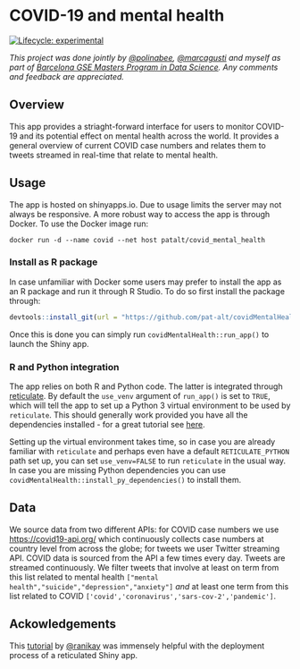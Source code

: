 
<!-- README.md is generated from README.Rmd. Please edit that file -->

# COVID-19 and mental health

<!-- badges: start -->

[![Lifecycle:
experimental](https://img.shields.io/badge/lifecycle-experimental-orange.svg)](https://www.tidyverse.org/lifecycle/#experimental)
<!-- badges: end -->

*This project was done jointly by [@polinabee](https://github.com/polinabee), [@marcagusti](https://github.com/marcagusti) and myself as part of [Barcelona GSE Masters Program in Data
Science](https://www.barcelonagse.eu/study/masters-programs/data-science-methodology). Any comments and feedback are appreciated.*

## Overview

This app provides a striaght-forward interface for users to monitor
COVID-19 and its potential effect on mental health across the world. It
provides a general overview of current COVID case numbers and relates
them to tweets streamed in real-time that relate to mental health.

## Usage

The app is hosted on shinyapps.io. Due to usage limits the server may
not always be responsive. A more robust way to access the app is through
Docker. To use the Docker image run:

    docker run -d --name covid --net host patalt/covid_mental_health

### Install as R package

In case unfamiliar with Docker some users may prefer to install the app
as an R package and run it through R Studio. To do so first install the
package through:

``` r
devtools::install_git(url = "https://github.com/pat-alt/covidMentalHealth.git", branch = "main")
```

Once this is done you can simply run `covidMentalHealth::run_app()` to
launch the Shiny app.

### R and Python integration

The app relies on both R and Python code. The latter is integrated
through [reticulate](https://rstudio.github.io/reticulate/). By default
the `use_venv` argument of `run_app()` is set to `TRUE`, which will tell
the app to set up a Python 3 virtual environment to be used by
`reticulate`. This should generally work provided you have all the
dependencies installed - for a great tutorial see
[here](https://github.com/ranikay/shiny-reticulate-app).

Setting up the virtual environment takes time, so in case you are
already familiar with `reticulate` and perhaps even have a default
`RETICULATE_PYTHON` path set up, you can set `use_venv=FALSE` to run
`reticulate` in the usual way. In case you are missing Python
dependencies you can use `covidMentalHealth::install_py_dependencies()`
to install them.

## Data

We source data from two different APIs: for COVID case numbers we use
<https://covid19-api.org/> which continuously collects case numbers at
country level from across the globe; for tweets we user Twitter
streaming API. COVID data is sourced from the API a few times every day.
Tweets are streamed continuously. We filter tweets that involve at least
on term from this list related to mental health
`["mental health","suicide","depression","anxiety"]` *and* at least one
term from this list related to COVID
`['covid','coronavirus','sars-cov-2','pandemic']`.

## Ackowledgements

This [tutorial](https://github.com/ranikay/shiny-reticulate-app) by [@ranikay](https://github.com/ranikay) was immensely helpful with the deployment process of a reticulated Shiny app. 

